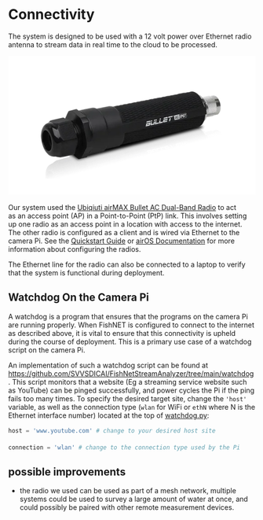 # Connectivity
The system is designed to be used with a 12 volt power over Ethernet radio antenna to stream data in real time to the cloud to be processed.

![radio.webp](./Media/radio.webp)

Our system used the [Ubiqiuti airMAX Bullet AC Dual-Band Radio](https://store.ui.com/collections/wireless/products/bullet-ac-ip67-1?_pos=3&_sid=166db66cb&_ss=r) to act  
as an access point (AP) in a Point-to-Point (PtP) link.  This involves setting up one radio as an access point in a location with access to the internet.  The other radio is configured as a client and is wired via Ethernet to the camera Pi.  See the [Quickstart Guide](https://dl.ui.com/qsg/BulletAC-IP67/BulletAC-IP67_EN.html) or [airOS Documentation](https://dl.ubnt.com/guides/airOS/airOS_UG_V80.pdf#page=17) for more information about configuring the radios.

The Ethernet line for the radio can also be connected to a laptop to verify that the system is functional during deployment.

## Watchdog On the Camera Pi
A watchdog is a program that ensures that the programs on the camera Pi are running properly.  When FishNET is configured to connect to the internet as described above, it is vital to ensure that this connectivity is upheld during the course of deployment.  This is a primary use case of a watchdog script on the camera Pi.

An implementation of such a watchdog script can be found at https://github.com/SVVSDICAI/FishNetStreamAnalyzer/tree/main/watchdog.  This script monitors that a website (Eg a streaming service website such as YouTube) can be pinged successfully, and power cycles the Pi if the ping fails too many times.  To specify the desired target site, change the `'host'` variable, as well as the connection type (`wlan` for WiFi or `ethN` where N is the Ethernet interface number) located at the top of [watchdog.py](https://github.com/SVVSDICAI/FishNetStreamAnalyzer/blob/main/watchdog/watchdog.py):
```python
host = 'www.youtube.com' # change to your desired host site

connection = 'wlan' # change to the connection type used by the Pi
```

## possible improvements 
- the radio we used can be used as part of a mesh network, multiple systems could be used to survey a large amount of water at once, and could possibly be paired with other remote measurement devices.
